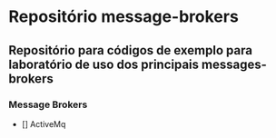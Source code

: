 # Repositório message-brokers
## Repositório para códigos de exemplo para laboratório de uso dos principais messages-brokers 
### Message Brokers 
- [] ActiveMq
  
